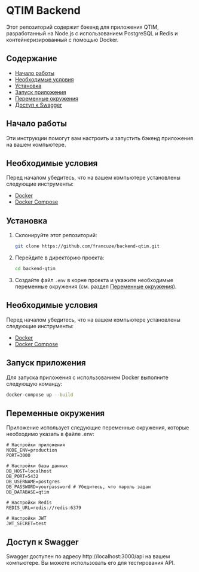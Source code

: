 # QTIM Backend

Этот репозиторий содержит бэкенд для приложения QTIM, разработанный на Node.js с использованием PostgreSQL и Redis и контейнеризированный с помощью Docker.

## Содержание

- [Начало работы](#начало-работы)
- [Необходимые условия](#необходимые-условия)
- [Установка](#установка)
- [Запуск приложения](#запуск-приложения)
- [Переменные окружения](#переменные-окружения)
- [Доступ к Swagger](#доступ-к-swagger)

## Начало работы

Эти инструкции помогут вам настроить и запустить бэкенд приложения на вашем компьютере.

## Необходимые условия

Перед началом убедитесь, что на вашем компьютере установлены следующие инструменты:

- [Docker](https://docs.docker.com/get-docker/)
- [Docker Compose](https://docs.docker.com/compose/install/)

## Установка

1. Склонируйте этот репозиторий:

    ```bash
    git clone https://github.com/francuze/backend-qtim.git
    ```

2. Перейдите в директорию проекта:

    ```bash
    cd backend-qtim
    ```

3. Создайте файл `.env` в корне проекта и укажите необходимые переменные окружения (см. раздел [Переменные окружения](#переменные-окружения)).

## Необходимые условия

Перед началом убедитесь, что на вашем компьютере установлены следующие инструменты:

- [Docker](https://docs.docker.com/get-docker/)
- [Docker Compose](https://docs.docker.com/compose/install/)

## Запуск приложения

Для запуска приложения с использованием Docker выполните следующую команду:

```bash
docker-compose up --build
```

## Переменные окружения
Приложение использует следующие переменные окружения, которые необходимо указать в файле .env:

```env
# Настройки приложения
NODE_ENV=production
PORT=3000

# Настройки базы данных
DB_HOST=localhost
DB_PORT=5432
DB_USERNAME=postgres
DB_PASSWORD=yourpassword # Убедитесь, что пароль задан
DB_DATABASE=qtim

# Настройки Redis
REDIS_URL=redis://redis:6379

# Настройки JWT
JWT_SECRET=test
```

## Доступ к Swagger
Swagger доступен по адресу http://localhost:3000/api на вашем компьютере. Вы можете использовать его для тестирования API.

